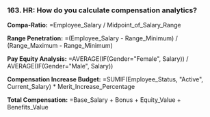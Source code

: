 ### 163. **HR: How do you calculate compensation analytics?**

**Compa-Ratio:**
=Employee_Salary / Midpoint_of_Salary_Range

**Range Penetration:**
=(Employee_Salary - Range_Minimum) / (Range_Maximum - Range_Minimum)

**Pay Equity Analysis:**
=AVERAGE(IF(Gender="Female", Salary)) / AVERAGE(IF(Gender="Male", Salary))

**Compensation Increase Budget:**
=SUMIF(Employee_Status, "Active", Current_Salary) * Merit_Increase_Percentage

**Total Compensation:**
=Base_Salary + Bonus + Equity_Value + Benefits_Value
